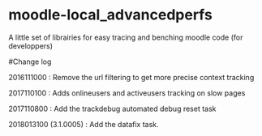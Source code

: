 # moodle-local_advancedperfs
A little set of librairies for easy tracing and benching moodle code (for developpers)

#Change log

2016111000 : Remove the url filtering to get more precise context tracking

2017110100 : Adds onlineusers and activeusers tracking on slow pages

2017110800 : Add the trackdebug automated debug reset task

2018013100 (3.1.0005) : Add the datafix task.